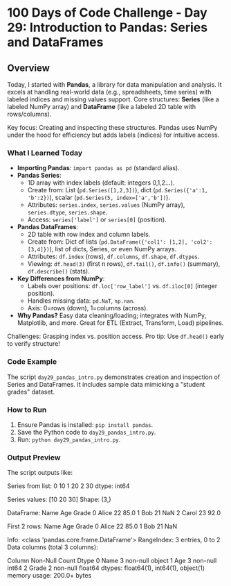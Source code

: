 # 100 Days of Code Challenge - Day 29: Introduction to Pandas: Series and DataFrames

## Overview
Today, I started with **Pandas**, a library for data manipulation and analysis. It excels at handling real-world data (e.g., spreadsheets, time series) with labeled indices and missing values support. Core structures: **Series** (like a labeled NumPy array) and **DataFrame** (like a labeled 2D table with rows/columns).

Key focus: Creating and inspecting these structures. Pandas uses NumPy under the hood for efficiency but adds labels (indices) for intuitive access.

### What I Learned Today
- **Importing Pandas**: `import pandas as pd` (standard alias).
- **Pandas Series**:
  - 1D array with index labels (default: integers 0,1,2...).
  - Create from: List (`pd.Series([1,2,3])`), dict (`pd.Series({'a':1, 'b':2})`), scalar (`pd.Series(5, index=['a','b'])`).
  - Attributes: `series.index`, `series.values` (NumPy array), `series.dtype`, `series.shape`.
  - Access: `series['label']` or `series[0]` (position).
- **Pandas DataFrames**:
  - 2D table with row index and column labels.
  - Create from: Dict of lists (`pd.DataFrame({'col1': [1,2], 'col2': [3,4]})`), list of dicts, Series, or even NumPy arrays.
  - Attributes: `df.index` (rows), `df.columns`, `df.shape`, `df.dtypes`.
  - Viewing: `df.head(3)` (first n rows), `df.tail()`, `df.info()` (summary), `df.describe()` (stats).
- **Key Differences from NumPy**:
  - Labels over positions: `df.loc['row_label']` vs. `df.iloc[0]` (integer position).
  - Handles missing data: `pd.NaT`, `np.nan`.
  - Axis: 0=rows (down), 1=columns (across).
- **Why Pandas?** Easy data cleaning/loading; integrates with NumPy, Matplotlib, and more. Great for ETL (Extract, Transform, Load) pipelines.

Challenges: Grasping index vs. position access. Pro tip: Use `df.head()` early to verify structure!

### Code Example
The script `day29_pandas_intro.py` demonstrates creation and inspection of Series and DataFrames. It includes sample data mimicking a "student grades" dataset.

### How to Run
1. Ensure Pandas is installed: `pip install pandas`.
2. Save the Python code to `day29_pandas_intro.py`.
3. Run: `python day29_pandas_intro.py`.

### Output Preview
The script outputs like:

Series from list: 0 10 1 20 2 30 dtype: int64

Series values: [10 20 30] Shape: (3,)

DataFrame: Name Age Grade 0 Alice 22 85.0 1 Bob 21 NaN 2 Carol 23 92.0

First 2 rows: Name Age Grade 0 Alice 22 85.0 1 Bob 21 NaN

Info: <class 'pandas.core.frame.DataFrame'> RangeIndex: 3 entries, 0 to 2 Data columns (total 3 columns):

Column Non-Null Count Dtype
0 Name 3 non-null object 1 Age 3 non-null int64
2 Grade 2 non-null float64 dtypes: float64(1), int64(1), object(1) memory usage: 200.0+ bytes


